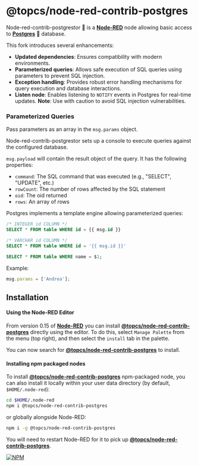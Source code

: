 # @topcs/node-red-contrib-postgres
Node-red-contrib-postgrestor :space_invader: is a [**Node-RED**](http://nodered.org/) node allowing basic access to [**Postgres**](https://www.postgresql.org/) :elephant: database.

This fork introduces several enhancements:

- **Updated dependencies**: Ensures compatibility with modern environments.
- **Parameterized queries**: Allows safe execution of SQL queries using parameters to prevent SQL injection.
- **Exception handling**: Provides robust error handling mechanisms for query execution and database interactions.
- **Listen node**: Enables listening to `NOTIFY` events in Postgres for real-time updates. **Note**: Use with caution to avoid SQL injection vulnerabilities.

### Parameterized Queries
Pass parameters as an array in the `msg.params` object.

Node-red-contrib-postgrestor sets up a console to execute queries against the configured database.

```msg.payload``` will contain the result object of the query. It has the following properties:
* ```command```: The SQL command that was executed (e.g., "SELECT", "UPDATE", etc.)
* ```rowCount```: The number of rows affected by the SQL statement
* ```oid```: The oid returned
* ```rows```: An array of rows

Postgres implements a template engine allowing parameterized queries:
```sql
/* INTEGER id COLUMN */
SELECT * FROM table WHERE id = {{ msg.id }}

/* VARCHAR id COLUMN */
SELECT * FROM table WHERE id = '{{ msg.id }}'

SELECT * FROM table WHERE name = $1;
```

Example:
```javascript
msg.params = ['Andrea'];
```

## Installation

#### Using the Node-RED Editor
From version 0.15 of [**Node-RED**](http://nodered.org/) you can install [**@topcs/node-red-contrib-postgres**](https://github.com/andreabat/node-red-contrib-postgrestor) directly using the editor. To do this, select ```Manage Palette``` from the menu (top right), and then select the ```install``` tab in the palette.

You can now search for [**@topcs/node-red-contrib-postgres**](https://github.com/andreabat/node-red-contrib-postgrestor) to install.

#### Installing npm packaged nodes
To install [**@topcs/node-red-contrib-postgres**](https://github.com/andreabat/node-red-contrib-postgrestor) npm-packaged node, you can also install it locally within your user data directory (by default, ```$HOME/.node-red```):
```bash
cd $HOME/.node-red
npm i @topcs/node-red-contrib-postgres
```
or globally alongside Node-RED:
```bash
npm i -g @topcs/node-red-contrib-postgres
```
You will need to restart Node-RED for it to pick up [**@topcs/node-red-contrib-postgres**](https://github.com/andreabat/node-red-contrib-postgrestor).

[![NPM](https://nodei.co/npm/@topcs/node-red-contrib-postgres.png?downloads=true&downloadRank=true&stars=true)](https://nodei.co/npm/@topcs/node-red-contrib-postgres/)

